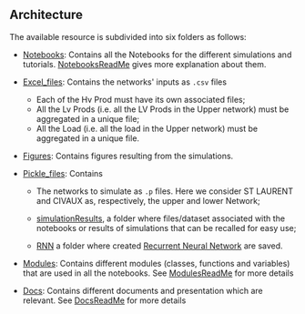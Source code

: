 ## Architecture
The available resource is subdivided into six folders as follows:
- [Notebooks](Notebooks/): Contains all the Notebooks for the different simulations and tutorials. [NotebooksReadMe](Notebooks/README.md) gives more explanation about them. 
- [Excel_files](Excel_files/): Contains the  networks' inputs as ``.csv`` files 
  - Each of the Hv Prod must have its own associated files;
  - All the Lv Prods (i.e. all the LV Prods in the Upper network) must be aggregated  in a unique file;
  - All the Load  (i.e. all the load in the Upper network) must be aggregated in a unique file.
  
- [Figures](Figures/): Contains figures resulting from the simulations.

- [Pickle_files](Pickle_files/): Contains
  - The networks to simulate as ``.p`` files. Here we consider ST LAURENT and CIVAUX as, respectively, the upper and lower Network; 
  - [simulationResults](Pickle_files/simulationResults), a folder where files/dataset associated with the notebooks or results of simulations that can be recalled for easy use;
  
  - [RNN](Pickle_files/RNN) a folder where created [Recurrent Neural Network](https://en.wikipedia.org/wiki/Recurrent_neural_network) are saved.
  
- [Modules](Modules/): Contains different modules (classes, functions and variables) that are used in all the notebooks. See [ModulesReadMe](Modules/README.md) for more details

- [Docs](Docs/): Contains different documents and presentation which are relevant. See [DocsReadMe](Docs/README.md) for more details
